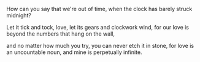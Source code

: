 How can you say that we're out of time,
when the clock has barely struck midnight?

Let it tick and tock, love,
let its gears and clockwork wind,
for our love is beyond the numbers that hang on the wall,

and no matter how much you try,
you can never etch it in stone,
for love is an uncountable noun,
and mine is perpetually infinite.

